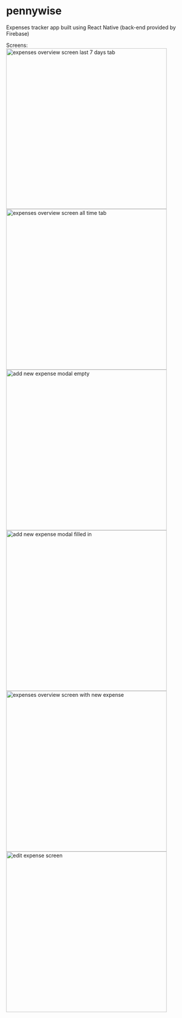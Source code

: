 # pennywise
Expenses tracker app built using React Native (back-end provided by Firebase)

Screens:
<br>
<img width="433" alt="expenses overview screen last 7 days tab" src="https://github.com/jvckmorvn/pennywise/assets/68481327/5db5be3f-5aee-4931-9235-e54aaa2ae0f2">
<br>
<img width="433" alt="expenses overview screen all time tab" src="https://github.com/jvckmorvn/pennywise/assets/68481327/ae408cbc-9787-4147-8bd0-60a79e0ca896">
<br>
<img width="433" alt="add new expense modal empty" src="https://github.com/jvckmorvn/pennywise/assets/68481327/4f50f638-3c19-452c-91d8-ab5157a62a01">
<br>
<img width="433" alt="add new expense modal filled in" src="https://github.com/jvckmorvn/pennywise/assets/68481327/2cb3e3aa-2d63-40f9-a524-33812cbbebf3">
<br>
<img width="433" alt="expenses overview screen with new expense" src="https://github.com/jvckmorvn/pennywise/assets/68481327/7965e707-5b2d-45f1-87e4-8b5567229756">
<br>
<img width="433" alt="edit expense screen" src="https://github.com/jvckmorvn/pennywise/assets/68481327/7f205024-c002-4dfd-9223-fa3c19478b19">
